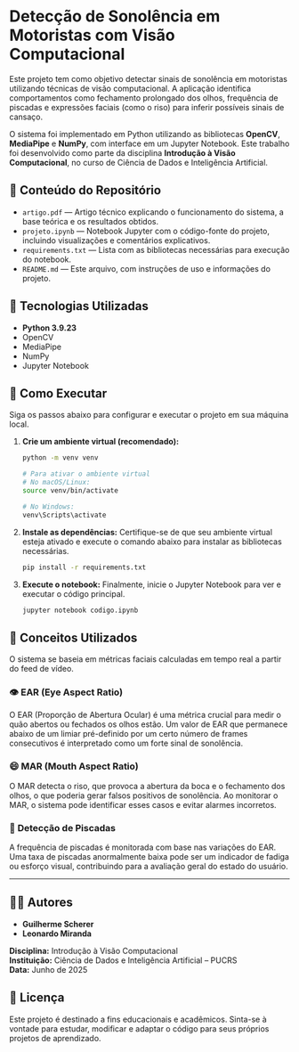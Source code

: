 # Detecção de Sonolência em Motoristas com Visão Computacional

Este projeto tem como objetivo detectar sinais de sonolência em motoristas utilizando técnicas de visão computacional. A aplicação identifica comportamentos como fechamento prolongado dos olhos, frequência de piscadas e expressões faciais (como o riso) para inferir possíveis sinais de cansaço.

O sistema foi implementado em Python utilizando as bibliotecas **OpenCV**, **MediaPipe** e **NumPy**, com interface em um Jupyter Notebook. Este trabalho foi desenvolvido como parte da disciplina **Introdução à Visão Computacional**, no curso de Ciência de Dados e Inteligência Artificial.

## 📁 Conteúdo do Repositório

- `artigo.pdf` — Artigo técnico explicando o funcionamento do sistema, a base teórica e os resultados obtidos.
- `projeto.ipynb` — Notebook Jupyter com o código-fonte do projeto, incluindo visualizações e comentários explicativos.
- `requirements.txt` — Lista com as bibliotecas necessárias para execução do notebook.
- `README.md` — Este arquivo, com instruções de uso e informações do projeto.

## 🧪 Tecnologias Utilizadas

- **Python 3.9.23**
- OpenCV
- MediaPipe
- NumPy
- Jupyter Notebook

## 🚀 Como Executar

Siga os passos abaixo para configurar e executar o projeto em sua máquina local.

1.  **Crie um ambiente virtual (recomendado):**
    ```bash
    python -m venv venv
    ```
    ```bash
    # Para ativar o ambiente virtual
    # No macOS/Linux:
    source venv/bin/activate
    
    # No Windows:
    venv\Scripts\activate
    ```

2.  **Instale as dependências:**
    Certifique-se de que seu ambiente virtual esteja ativado e execute o comando abaixo para instalar as bibliotecas necessárias.
    ```bash
    pip install -r requirements.txt
    ```

3.  **Execute o notebook:**
    Finalmente, inicie o Jupyter Notebook para ver e executar o código principal.
    ```bash
    jupyter notebook codigo.ipynb
    ```

## 🧠 Conceitos Utilizados

O sistema se baseia em métricas faciais calculadas em tempo real a partir do feed de vídeo.

### 👁️ **EAR (Eye Aspect Ratio)**
O EAR (Proporção de Abertura Ocular) é uma métrica crucial para medir o quão abertos ou fechados os olhos estão. Um valor de EAR que permanece abaixo de um limiar pré-definido por um certo número de frames consecutivos é interpretado como um forte sinal de sonolência.

### 😄 **MAR (Mouth Aspect Ratio)**
O MAR detecta o riso, que provoca a abertura da boca e o fechamento dos olhos, o que poderia gerar falsos positivos de sonolência. Ao monitorar o MAR, o sistema pode identificar esses casos e evitar alarmes incorretos.

### 👀 **Detecção de Piscadas**
A frequência de piscadas é monitorada com base nas variações do EAR. Uma taxa de piscadas anormalmente baixa pode ser um indicador de fadiga ou esforço visual, contribuindo para a avaliação geral do estado do usuário.

---

## 👨‍💻 Autores
* **Guilherme Scherer**
* **Leonardo Miranda**

**Disciplina:** Introdução à Visão Computacional  
**Instituição:** Ciência de Dados e Inteligência Artificial – PUCRS  
**Data:** Junho de 2025

## 📜 Licença
Este projeto é destinado a fins educacionais e acadêmicos. Sinta-se à vontade para estudar, modificar e adaptar o código para seus próprios projetos de aprendizado.
